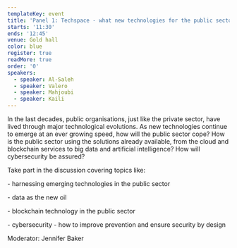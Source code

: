 ```yaml
---
templateKey: event
title: 'Panel 1: Techspace - what new technologies for the public sector?'
starts: '11:30'
ends: '12:45'
venue: Gold hall
color: blue
register: true
readMore: true
order: '0'
speakers:
  - speaker: Al-Saleh
  - speaker: Valero
  - speaker: Mahjoubi
  - speaker: Kaili
---
```

In the last decades, public organisations, just like the private sector, have lived through major technological evolutions. As new technologies continue to emerge at an ever growing speed, how will the public sector cope? How is the public sector using the solutions already available, from the cloud and blockchain services to big data and artificial intelligence? How will cybersecurity be assured? 

Take part in the discussion covering topics like:

\- harnessing emerging technologies in the public sector

\- data as the new oil

\- blockchain technology in the public sector 

\- cybersecurity - how to improve prevention and ensure security by design



Moderator: Jennifer Baker
